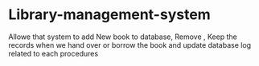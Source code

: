 # Library-management-system
Allowe that system  to add New book to database, Remove , Keep the records when we hand over or borrow the book and update database log related to each procedures
